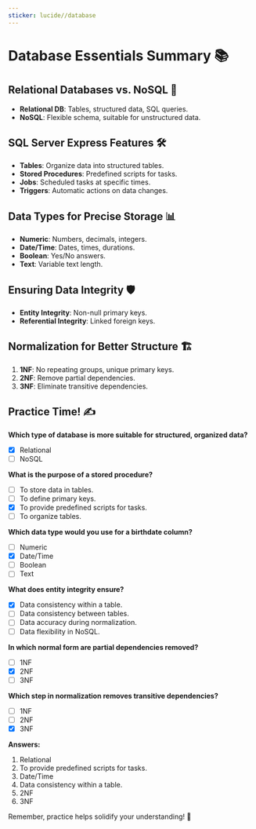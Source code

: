 ```yaml
---
sticker: lucide//database
---
```

# Database Essentials Summary 📚

## Relational Databases vs. NoSQL 🔄
- **Relational DB**: Tables, structured data, SQL queries.
- **NoSQL**: Flexible schema, suitable for unstructured data.

## SQL Server Express Features 🛠️
- **Tables**: Organize data into structured tables.
- **Stored Procedures**: Predefined scripts for tasks.
- **Jobs**: Scheduled tasks at specific times.
- **Triggers**: Automatic actions on data changes.

## Data Types for Precise Storage 📊
- **Numeric**: Numbers, decimals, integers.
- **Date/Time**: Dates, times, durations.
- **Boolean**: Yes/No answers.
- **Text**: Variable text length.

## Ensuring Data Integrity 🛡️
- **Entity Integrity**: Non-null primary keys.
- **Referential Integrity**: Linked foreign keys.

## Normalization for Better Structure 🏗️
1. **1NF**: No repeating groups, unique primary keys.
2. **2NF**: Remove partial dependencies.
3. **3NF**: Eliminate transitive dependencies.

## **Practice Time!** ✍️

**Which type of database is more suitable for structured, organized data?**
- [x] Relational
- [ ] NoSQL

**What is the purpose of a stored procedure?**
- [ ] To store data in tables.
- [ ] To define primary keys.
- [x] To provide predefined scripts for tasks.
- [ ] To organize tables.

**Which data type would you use for a birthdate column?**
- [ ] Numeric
- [x] Date/Time
- [ ] Boolean
- [ ] Text

**What does entity integrity ensure?**
- [x] Data consistency within a table.
- [ ] Data consistency between tables.
- [ ] Data accuracy during normalization.
- [ ] Data flexibility in NoSQL.

**In which normal form are partial dependencies removed?**
- [ ] 1NF
- [x] 2NF
- [ ] 3NF

**Which step in normalization removes transitive dependencies?**
- [ ] 1NF
- [ ] 2NF
- [x] 3NF

**Answers:**
1. Relational
2. To provide predefined scripts for tasks.
3. Date/Time
4. Data consistency within a table.
5. 2NF
6. 3NF

Remember, practice helps solidify your understanding! 🌟